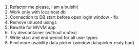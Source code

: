1. Refactor me please, i am a bulshit
2. Work only with localhost db
3. Connection to DB start before open login window - fix 
4. Remove unused usings
5. Rewrite for MVVM app
6. Try devcontainer (without mutex)
7. Write start and end period for all user types
8. Find more usability data picker (window datapicker realy bad)
